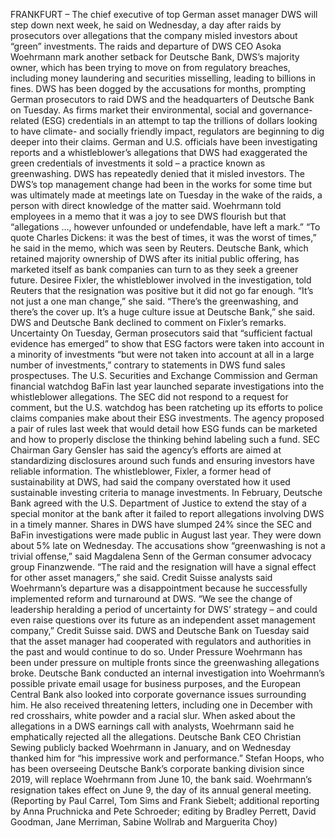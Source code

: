FRANKFURT – The chief executive of top German asset manager DWS will step down next week, he said on Wednesday, a day after raids by prosecutors over allegations that the company misled investors about “green” investments.
The raids and departure of DWS CEO Asoka Woehrmann mark another setback for Deutsche Bank, DWS’s majority owner, which has been trying to move on from regulatory breaches, including money laundering and securities misselling, leading to billions in fines.
DWS has been dogged by the accusations for months, prompting German prosecutors to raid DWS and the headquarters of Deutsche Bank on Tuesday.
As firms market their environmental, social and governance-related (ESG) credentials in an attempt to tap the trillions of dollars looking to have climate- and socially friendly impact, regulators are beginning to dig deeper into their claims.
German and U.S. officials have been investigating reports and a whistleblower’s allegations that DWS had exaggerated the green credentials of investments it sold – a practice known as greenwashing. DWS has repeatedly denied that it misled investors.
The DWS’s top management change had been in the works for some time but was ultimately made at meetings late on Tuesday in the wake of the raids, a person with direct knowledge of the matter said.
Woehrmann told employees in a memo that it was a joy to see DWS flourish but that “allegations …, however unfounded or undefendable, have left a mark.”
“To quote Charles Dickens: it was the best of times, it was the worst of times,” he said in the memo, which was seen by Reuters.
Deutsche Bank, which retained majority ownership of DWS after its initial public offering, has marketed itself as bank companies can turn to as they seek a greener future.
Desiree Fixler, the whistleblower involved in the investigation, told Reuters that the resignation was positive but it did not go far enough.
“It’s not just a one man change,” she said.
“There’s the greenwashing, and there’s the cover up. It’s a huge culture issue at Deutsche Bank,” she said.
DWS and Deutsche Bank declined to comment on Fixler’s remarks.
Uncertainty
On Tuesday, German prosecutors said that “sufficient factual evidence has emerged” to show that ESG factors were taken into account in a minority of investments “but were not taken into account at all in a large number of investments,” contrary to statements in DWS fund sales prospectuses.
The U.S. Securities and Exchange Commission and German financial watchdog BaFin last year launched separate investigations into the whistleblower allegations.
The SEC did not respond to a request for comment, but the U.S. watchdog has been ratcheting up its efforts to police claims companies make about their ESG investments.
The agency proposed a pair of rules last week that would detail how ESG funds can be marketed and how to properly disclose the thinking behind labeling such a fund. SEC Chairman Gary Gensler has said the agency’s efforts are aimed at standardizing disclosures around such funds and ensuring investors have reliable information.
The whistleblower, Fixler, a former head of sustainability at DWS, had said the company overstated how it used sustainable investing criteria to manage investments.
In February, Deutsche Bank agreed with the U.S. Department of Justice to extend the stay of a special monitor at the bank after it failed to report allegations involving DWS in a timely manner.
Shares in DWS have slumped 24% since the SEC and BaFin investigations were made public in August last year. They were down about 5% late on Wednesday.
The accusations show “greenwashing is not a trivial offense,” said Magdalena Senn of the German consumer advocacy group Finanzwende.
“The raid and the resignation will have a signal effect for other asset managers,” she said.
Credit Suisse analysts said Woehrmann’s departure was a disappointment because he successfully implemented reform and turnaround at DWS.
“We see the change of leadership heralding a period of uncertainty for DWS’ strategy – and could even raise questions over its future as an independent asset management company,” Credit Suisse said.
DWS and Deutsche Bank on Tuesday said that the asset manager had cooperated with regulators and authorities in the past and would continue to do so.
Under Pressure
Woehrmann has been under pressure on multiple fronts since the greenwashing allegations broke.
Deutsche Bank conducted an internal investigation into Woehrmann’s possible private email usage for business purposes, and the European Central Bank also looked into corporate governance issues surrounding him.
He also received threatening letters, including one in December with red crosshairs, white powder and a racial slur.
When asked about the allegations in a DWS earnings call with analysts, Woehrmann said he emphatically rejected all the allegations.
Deutsche Bank CEO Christian Sewing publicly backed Woehrmann in January, and on Wednesday thanked him for “his impressive work and performance.”
Stefan Hoops, who has been overseeing Deutsche Bank’s corporate banking division since 2019, will replace Woehrmann from June 10, the bank said.
Woehrmann’s resignation takes effect on June 9, the day of its annual general meeting.
(Reporting by Paul Carrel, Tom Sims and Frank Siebelt; additional reporting by Anna Pruchnicka and Pete Schroeder; editing by Bradley Perrett, David Goodman, Jane Merriman, Sabine Wollrab and Marguerita Choy)